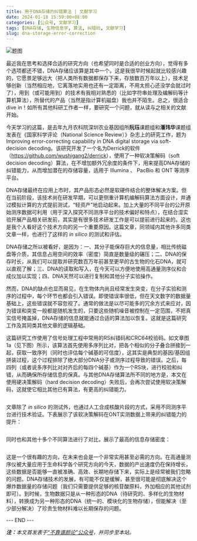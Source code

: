 ```yaml
---
title: 用于DNA存储的纠错算法 | 文献学习
date: 2024-01-18 15:59:00+08:00
categories: [公众号, 文献学习]
tags: [DNA存储, 生物信息学, 算法, 纠错码, 文献学习]
slug: dna-storage-error-correction
---
```


<div class="p-3 text-center">
  <img class="img-fluid" src="/images/2024/0118/01.png" alt="题图" style="max-width:640px">
</div>

最近我在思考和选择合适的研究方向（也希望同时是合适的创业方向），觉得有多个选项都还不错，DNA存储应该算是其中一个。这是我很早时候起就比较感兴趣的，它愿景足够远大（把人类所有数据都保存下来，存放数百万年以上），技术足够创新（当然相应地，它离落地实用也还有一定距离，不用太担心还没学会就过时了），用到（或可能用到）的技术有我相对熟悉的（比如字符串处理及编解码等计算机算法），所替代的产品（当然是指计算机磁盘）我也并不陌生。总之，很适合 dive in！如所有其他科研工作者一样，要研究一个问题，就从读与之相关的文献开始。

今天学习的这篇，是去年九月农科院深圳农业基因组所**阮珏**课题组和**潘玮华**课题组发表在《国家科学评论（National Science Review）》杂志上的研究工作，题为 Improving error-correcting capability in DNA digital storage via soft-decision decoding。该研究开发了一个名为Derrick的软件（<https://github.com/wushigang2/derrick>），使用了一种软决策解码（soft decision decoding）算法，在不增加额外冗余度的条件下，用来提高DNA存储的纠错能力，从而增加潜在的存储容量，适用于 Illumina 、 PacBio 和 ONT 等测序平台。

DNA存储最终在应用上市时，其产品形态必然是软硬件结合的整体解决方案。但在当前阶段，该技术尚在研发早期，可以更侧重计算机编解码算法方面设计，并通过模拟计算的方式提前测试，“轻资产”地启动起来。加上大量的不同平台的公开原始测序数据可利用（用于深入探究不同测序平台的技术偏好和特点），在结合湿实验开展产品相关研发前，其实是有很多技术研发工作是可以提前进行起来的。这也是我个人看好这个技术方向的另一个重要原因。这篇文章，同领域内其他许多同类文章一样，也进行了这样的 *in silico* 的测试和评估。

DNA存储之所以被看好，是因为：一、其分子能保存巨大的信息量，相比传统磁盘等介质，其信息占用空间的效率（密度）简直是数量级的碾压；二、DNA的保存时长，从我们可以提取并研究数百万年前甚至更早的古生物的化石DNA，就可以直观了解；三、DNA的读取和写入，在今天可以方便地使用高通量测序仪和合成仪加以实现；四、DNA天然可以进行复制和其他分子实验操作。

然而，DNA的缺点也显而易见，在生物体内尚且经常发生突变，在分子实验和测序的过程中，每个环节也都会引入错误。即使错误率很低，但在天文数字的数据量基础上，这些错误就不容忽视了。通常的做法是以尽可能多的冗余方式来应对，因为错误和突变一般都是随机发生的，只要这些随机噪音被控制在一定范围，不把真实信号掩盖掉，DNA存储的信息就能通过合适的算法加以恢复。这就是这篇研究工作及其同类其他文章的逻辑基础。

这篇研究工作使用了信号处理工程中常用的RS纠错码和CRC64校验码。如文章图1a（见下图）所示，该算法首先使用多序列比对，把各个相似的分子叠合拼接到一起，获取一致序列（同时也评估每个碱基的可信度），这其实是典型的基因/基因组拼装过程，这个过程排除了绝大部分DNA分子或测序过程导致的错误。之后，每四列（或者说多序列比对对齐后的每四个碱基）作为一个RS块，进行校验和纠错，从而确保所存储信息的保真。与其他DNA存储算法所不同的地方是，本文在使用硬决策解码（hard decision decoding）失败后，会再次尝试使用软决策解码，这就使它相比其他已有算法，有更高的纠错能力。

<div class="p-3 text-center">
  <img class="img-fluid" src="/images/2024/0118/02.png" alt="" style="max-width:640px">
</div>

文章除了 *in silico* 的测试外，也通过人工合成核酸片段的方式，采用不同测序平台进行技术验证。下表展示了该软决策解码在ONT实测数据上带来的纠错能力的提升：

<div class="p-3 text-center">
  <img class="img-fluid" src="/images/2024/0118/03.png" alt="" style="max-width:640px">
</div>

同时也和其他十多个不同算法进行了对比，展示了最高的信息存储密度：

<div class="p-3 text-center">
  <img class="img-fluid" src="/images/2024/0118/04.png" alt="" style="max-width:640px">
</div>

这是一个很有趣的方向，在未来也会是一个非常实用甚至必需的方向。在高通量测序仪被大量应用于生命科学各个研究方向的今天，数据的产出速度仍在保持增长，这些数据是否能够一直被准确、高效、长期地存储下来，实际上是经常被我们忽略的问题。DNA存储技术的发展，有可能不仅是缓解，甚至很可能是彻底解决这个爆炸数据量的存储问题（我们只需要提供足够的核苷酸原料，外加相应的其他试剂即可）。到时候，生物数据只是从一种形态的DNA（待研究的、多样化的生物材料），转换成为另一种形态的DNA（统一的、模块化的生物存储），但能解决（至少部分解决）了珍贵生物材料难以长期保存的问题。

<div class="p-5 text-center">--- END ---</div>

<i><b>注：</b>本文首发表于[“不靠谱颜论”公众号](https://mp.weixin.qq.com/s/4ngbaiCkhoP0tnUDamsKJw)，并同步至本站。</i>
